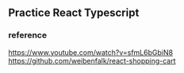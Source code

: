 
## Practice React Typescript


### reference
https://www.youtube.com/watch?v=sfmL6bGbiN8
https://github.com/weibenfalk/react-shopping-cart
